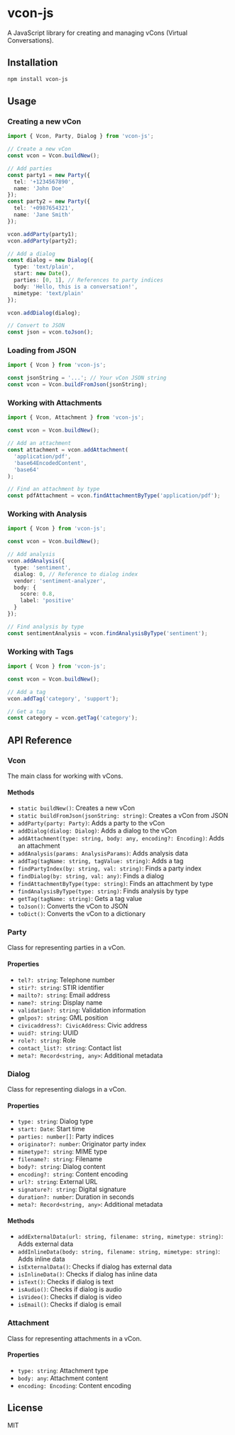 # vcon-js

A JavaScript library for creating and managing vCons (Virtual Conversations).

## Installation

```bash
npm install vcon-js
```

## Usage

### Creating a new vCon

```typescript
import { Vcon, Party, Dialog } from 'vcon-js';

// Create a new vCon
const vcon = Vcon.buildNew();

// Add parties
const party1 = new Party({
  tel: '+1234567890',
  name: 'John Doe'
});
const party2 = new Party({
  tel: '+0987654321',
  name: 'Jane Smith'
});

vcon.addParty(party1);
vcon.addParty(party2);

// Add a dialog
const dialog = new Dialog({
  type: 'text/plain',
  start: new Date(),
  parties: [0, 1], // References to party indices
  body: 'Hello, this is a conversation!',
  mimetype: 'text/plain'
});

vcon.addDialog(dialog);

// Convert to JSON
const json = vcon.toJson();
```

### Loading from JSON

```typescript
import { Vcon } from 'vcon-js';

const jsonString = '...'; // Your vCon JSON string
const vcon = Vcon.buildFromJson(jsonString);
```

### Working with Attachments

```typescript
import { Vcon, Attachment } from 'vcon-js';

const vcon = Vcon.buildNew();

// Add an attachment
const attachment = vcon.addAttachment(
  'application/pdf',
  'base64EncodedContent',
  'base64'
);

// Find an attachment by type
const pdfAttachment = vcon.findAttachmentByType('application/pdf');
```

### Working with Analysis

```typescript
import { Vcon } from 'vcon-js';

const vcon = Vcon.buildNew();

// Add analysis
vcon.addAnalysis({
  type: 'sentiment',
  dialog: 0, // Reference to dialog index
  vendor: 'sentiment-analyzer',
  body: {
    score: 0.8,
    label: 'positive'
  }
});

// Find analysis by type
const sentimentAnalysis = vcon.findAnalysisByType('sentiment');
```

### Working with Tags

```typescript
import { Vcon } from 'vcon-js';

const vcon = Vcon.buildNew();

// Add a tag
vcon.addTag('category', 'support');

// Get a tag
const category = vcon.getTag('category');
```

## API Reference

### Vcon

The main class for working with vCons.

#### Methods

- `static buildNew()`: Creates a new vCon
- `static buildFromJson(jsonString: string)`: Creates a vCon from JSON
- `addParty(party: Party)`: Adds a party to the vCon
- `addDialog(dialog: Dialog)`: Adds a dialog to the vCon
- `addAttachment(type: string, body: any, encoding?: Encoding)`: Adds an attachment
- `addAnalysis(params: AnalysisParams)`: Adds analysis data
- `addTag(tagName: string, tagValue: string)`: Adds a tag
- `findPartyIndex(by: string, val: string)`: Finds a party index
- `findDialog(by: string, val: any)`: Finds a dialog
- `findAttachmentByType(type: string)`: Finds an attachment by type
- `findAnalysisByType(type: string)`: Finds analysis by type
- `getTag(tagName: string)`: Gets a tag value
- `toJson()`: Converts the vCon to JSON
- `toDict()`: Converts the vCon to a dictionary

### Party

Class for representing parties in a vCon.

#### Properties

- `tel?: string`: Telephone number
- `stir?: string`: STIR identifier
- `mailto?: string`: Email address
- `name?: string`: Display name
- `validation?: string`: Validation information
- `gmlpos?: string`: GML position
- `civicaddress?: CivicAddress`: Civic address
- `uuid?: string`: UUID
- `role?: string`: Role
- `contact_list?: string`: Contact list
- `meta?: Record<string, any>`: Additional metadata

### Dialog

Class for representing dialogs in a vCon.

#### Properties

- `type: string`: Dialog type
- `start: Date`: Start time
- `parties: number[]`: Party indices
- `originator?: number`: Originator party index
- `mimetype?: string`: MIME type
- `filename?: string`: Filename
- `body?: string`: Dialog content
- `encoding?: string`: Content encoding
- `url?: string`: External URL
- `signature?: string`: Digital signature
- `duration?: number`: Duration in seconds
- `meta?: Record<string, any>`: Additional metadata

#### Methods

- `addExternalData(url: string, filename: string, mimetype: string)`: Adds external data
- `addInlineData(body: string, filename: string, mimetype: string)`: Adds inline data
- `isExternalData()`: Checks if dialog has external data
- `isInlineData()`: Checks if dialog has inline data
- `isText()`: Checks if dialog is text
- `isAudio()`: Checks if dialog is audio
- `isVideo()`: Checks if dialog is video
- `isEmail()`: Checks if dialog is email

### Attachment

Class for representing attachments in a vCon.

#### Properties

- `type: string`: Attachment type
- `body: any`: Attachment content
- `encoding: Encoding`: Content encoding

## License

MIT 
